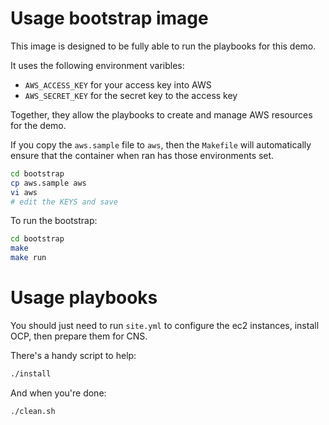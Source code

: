 # Usage bootstrap image

This image is designed to be fully able to run the playbooks for this demo.

It uses the following environment varibles:

- `AWS_ACCESS_KEY` for your access key into AWS
- `AWS_SECRET_KEY` for the secret key to the access key

Together, they allow the playbooks to create and manage AWS resources for the demo.

If you copy the `aws.sample` file to `aws`, then the `Makefile` will automatically ensure that the container when ran has those environments set.

```bash
cd bootstrap
cp aws.sample aws
vi aws
# edit the KEYS and save
```

To run the bootstrap:

```bash
cd bootstrap
make
make run
```
# Usage playbooks

You should just need to run `site.yml` to configure the ec2 instances, install OCP, then prepare them for CNS.

There's a handy script to help:

```bash
./install
```

And when you're done:

```bash
./clean.sh
```
